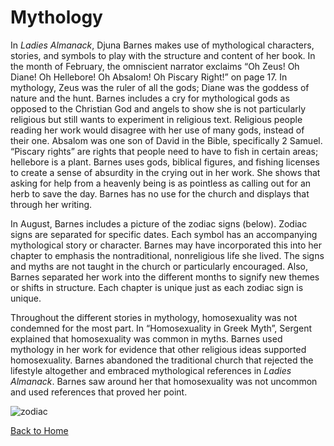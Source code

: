 # Mythology

In _Ladies Almanack_, Djuna Barnes makes use of mythological characters, stories, and symbols to play with the structure and content of her book. In the month of February, the omniscient narrator exclaims “Oh Zeus! Oh Diane! Oh Hellebore! Oh Absalom! Oh Piscary Right!” on page 17. In mythology, Zeus was the ruler of all the gods; Diane was the goddess of nature and the hunt. Barnes includes a cry for mythological gods as opposed to the Christian God and angels to show she is not particularly religious but still wants to experiment in religious text. Religious people reading her work would disagree with her use of many gods, instead of their one. Absalom was one son of David in the Bible, specifically 2 Samuel. “Piscary rights” are rights that people need to have to fish in certain areas; hellebore is a plant. Barnes uses gods, biblical figures, and fishing licenses to create a sense of absurdity in the crying out in her work. She shows that asking for help from a heavenly being is as pointless as calling out for an herb to save the day. Barnes has no use for the church and displays that through her writing. 

In August, Barnes includes a picture of the zodiac signs (below). Zodiac signs are separated for specific dates. Each symbol has an accompanying mythological story or character. Barnes may have incorporated this into her chapter to emphasis the nontraditional, nonreligious life she lived. The signs and myths are not taught in the church or particularly encouraged. Also, Barnes separated her work into the different months to signify new themes or shifts in structure. Each chapter is unique just as each zodiac sign is unique. 

Throughout the different stories in mythology, homosexuality was not condemned for the most part. In “Homosexuality in Greek Myth”, Sergent explained that homosexuality was common in  myths. Barnes used mythology in her work for evidence that other religious ideas supported homosexuality. Barnes abandoned the traditional church that rejected the lifestyle altogether and embraced mythological references in _Ladies Almanack_. Barnes saw around her that homosexuality was not uncommon and used references that proved her point. 

![zodiac](https://lh3.googleusercontent.com/-BPshSWGRJkQ/WKGxd8cxCLI/AAAAAAAAAIM/KbM305ZedA0QPumte8U1QVIB6FptaHU1QCLcB/s0/zodiac.jpg "zodiac.jpg")

[Back to Home](/ladiesalmanack/)
